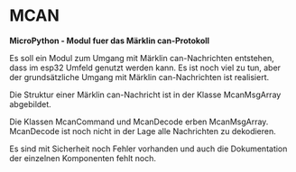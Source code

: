 # MCAN

**MicroPython - Modul fuer das Märklin can-Protokoll**

Es soll ein Modul zum Umgang mit Märklin can-Nachrichten
entstehen, dass im esp32 Umfeld genutzt werden kann.
Es ist noch viel zu tun, aber der grundsätzliche Umgang
mit Märklin can-Nachrichten ist realisiert.

Die Struktur einer Märklin can-Nachricht ist in der
Klasse McanMsgArray abgebildet.

Die Klassen McanCommand und McanDecode erben McanMsgArray.
McanDecode ist noch nicht in der Lage alle Nachrichten zu
dekodieren.

Es sind mit Sicherheit noch Fehler vorhanden und auch die Dokumentation der
einzelnen Komponenten fehlt noch. 
